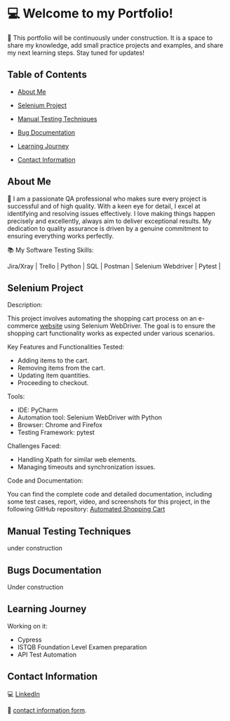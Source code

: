 
# :computer: Welcome to my Portfolio!

🔨 This portfolio will be continuously under construction. It is a space to share my knowledge, add small practice projects and examples, and share my next learning steps. Stay tuned for updates!


## Table of Contents

- [About Me](#about-me) 

- [Selenium Project](#selenium-project)

- [Manual Testing Techniques](#manual-testing-techniques)

- [Bug Documentation](#bug-documentation)

- [Learning Journey](#learning-journey)

- [Contact Information](#contact-information)

    
  
## About Me 

👩 I am a passionate QA professional who makes sure every project is successful and of high quality. With a keen eye for detail, I excel at identifying and resolving issues effectively. I love making things happen precisely and excellently, always aim to deliver exceptional results. My dedication to quality assurance is driven by a genuine commitment to ensuring everything works perfectly.

:books: My Software Testing Skills:

Jira/Xray | Trello | Python | SQL | Postman | Selenium Webdriver | Pytest |



## Selenium Project

Description: 

This project involves automating the shopping cart process on an e-commerce [website](https://www.saucedemo.com/) using Selenium WebDriver. The goal is to ensure the shopping cart functionality works as expected under various scenarios.

Key Features and Functionalities Tested:

- Adding items to the cart.
- Removing items from the cart.
- Updating item quantities.
- Proceeding to checkout.

Tools:

- IDE: PyCharm
- Automation tool: Selenium WebDriver with Python
- Browser: Chrome and Firefox
- Testing Framework: pytest

Challenges Faced:

- Handling Xpath for similar web elements.
- Managing timeouts and synchronization issues.

Code and Documentation:

You can find the complete code and detailed documentation, including some test cases, report, video, and screenshots for this project, in the following GitHub repository:
 [Automated Shopping Cart](https://github.com/AndLSC/Automated_Shopping_Cart.git)




## Manual Testing Techniques

under construction
## Bugs Documentation

Under construction
## Learning Journey

Working on it: 
- Cypress
- ISTQB Foundation Level Examen preparation
- API Test Automation
  
## Contact Information


💻 [LinkedIn](https://www.linkedin.com/in/andreinasoto/)

📧 [contact information form](https://forms.gle/M9kkbVYsDNM4Zr1V8).
